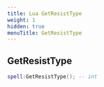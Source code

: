 ```yaml
---
title: Lua GetResistType
weight: 1
hidden: true
menuTitle: GetResistType
---
```

## GetResistType
```lua
spell:GetResistType(); -- int
```